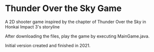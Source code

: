 # Thunder Over the Sky Game
A 2D shooter game inspired by the chapter of Thunder Over the Sky in Honkai Impact 3's storyline

After downloading the files, play the game by executing MainGame.java.

Initial version created and finished in 2021.
